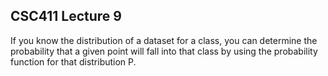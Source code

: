 CSC411 Lecture 9
------------------

If you know the distribution of a dataset for a class, you can determine the
probability that a given point will fall into that class by using the probability
function for that distribution P.

